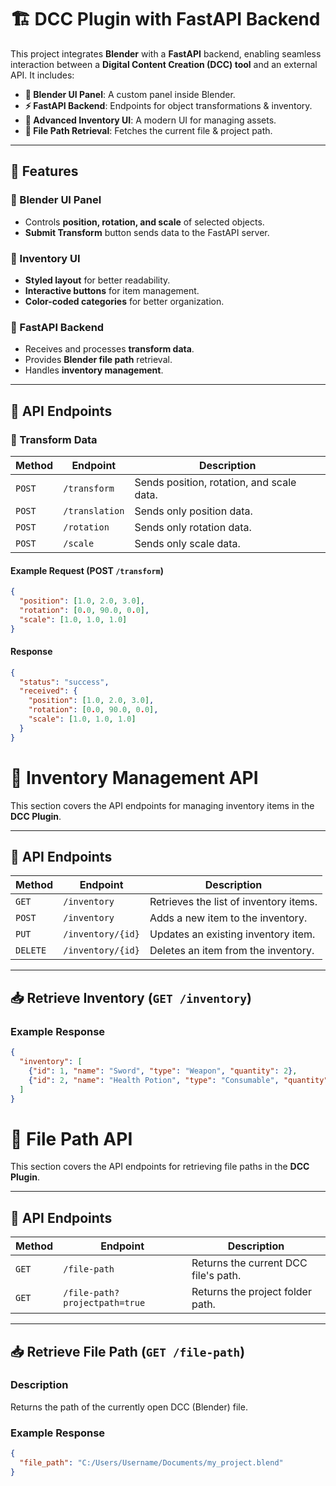 # 🏗️ DCC Plugin with FastAPI Backend  

This project integrates **Blender** with a **FastAPI** backend, enabling seamless interaction between a **Digital Content Creation (DCC) tool** and an external API. It includes:  

- **📌 Blender UI Panel**: A custom panel inside Blender.  
- **⚡ FastAPI Backend**: Endpoints for object transformations & inventory.  
- **🎨 Advanced Inventory UI**: A modern UI for managing assets.  
- **📂 File Path Retrieval**: Fetches the current file & project path.  

---

## 🚀 Features  

### 🔹 Blender UI Panel  
- Controls **position, rotation, and scale** of selected objects.  
- **Submit Transform** button sends data to the FastAPI server.  

### 🔹 Inventory UI  
- **Styled layout** for better readability.  
- **Interactive buttons** for item management.  
- **Color-coded categories** for better organization.  

### 🔹 FastAPI Backend  
- Receives and processes **transform data**.  
- Provides **Blender file path** retrieval.  
- Handles **inventory management**.  

---
## 📡 API Endpoints  

### 🔹 Transform Data  

| Method | Endpoint         | Description                        |
|--------|----------------|------------------------------------|
| `POST` | `/transform`   | Sends position, rotation, and scale data. |
| `POST` | `/translation` | Sends only position data.         |
| `POST` | `/rotation`    | Sends only rotation data.         |
| `POST` | `/scale`       | Sends only scale data.            |

#### Example Request (POST `/transform`)
```json
{
  "position": [1.0, 2.0, 3.0],
  "rotation": [0.0, 90.0, 0.0],
  "scale": [1.0, 1.0, 1.0]
}
```
#### Response
```json
{
  "status": "success",
  "received": {
    "position": [1.0, 2.0, 3.0],
    "rotation": [0.0, 90.0, 0.0],
    "scale": [1.0, 1.0, 1.0]
  }
}
```
# 🏪 Inventory Management API  

This section covers the API endpoints for managing inventory items in the **DCC Plugin**.

---

## 📡 API Endpoints  

| Method   | Endpoint           | Description                         |
|----------|-------------------|-------------------------------------|
| `GET`    | `/inventory`      | Retrieves the list of inventory items. |
| `POST`   | `/inventory`      | Adds a new item to the inventory.  |
| `PUT`    | `/inventory/{id}` | Updates an existing inventory item. |
| `DELETE` | `/inventory/{id}` | Deletes an item from the inventory. |

---

## 📥 Retrieve Inventory (`GET /inventory`)  

### Example Response  
```json
{
  "inventory": [
    {"id": 1, "name": "Sword", "type": "Weapon", "quantity": 2},
    {"id": 2, "name": "Health Potion", "type": "Consumable", "quantity": 5}
  ]
}
```
# 📂 File Path API  

This section covers the API endpoints for retrieving file paths in the **DCC Plugin**.

---

## 📡 API Endpoints  

| Method  | Endpoint           | Description                                      |
|---------|-------------------|--------------------------------------------------|
| `GET`   | `/file-path`      | Returns the current DCC file's path.            |
| `GET`   | `/file-path?projectpath=true` | Returns the project folder path. |

---

## 📥 Retrieve File Path (`GET /file-path`)  

### Description  
Returns the path of the currently open DCC (Blender) file.

### Example Response  
```json
{
  "file_path": "C:/Users/Username/Documents/my_project.blend"
}


